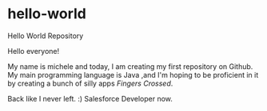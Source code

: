 # hello-world
Hello World Repository 


Hello everyone!

My name is michele and today, I am creating my first repository on Github. My main programming language is Java ,and I'm hoping to be proficient in it by creating a bunch of silly apps *Fingers Crossed*. 


Back like I never left. :) Salesforce Developer now.
